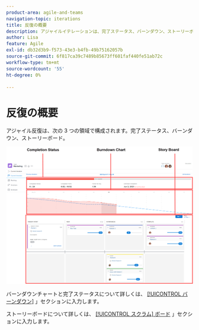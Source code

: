 ```yaml
---
product-area: agile-and-teams
navigation-topic: iterations
title: 反復の概要
description: アジャイルイテレーションは、完了ステータス、バーンダウン、ストーリーボードの 3 つの領域で構成されます。
author: Lisa
feature: Agile
exl-id: db32d3b9-f573-43e3-b4fb-49b75162057b
source-git-commit: 6f817ca39c7489b85673ff601faf440fe51ab72c
workflow-type: tm+mt
source-wordcount: '55'
ht-degree: 0%

---
```


# 反復の概要

アジャイル反復は、次の 3 つの領域で構成されます。完了ステータス、バーンダウン、ストーリーボード。

![](assets/agile-iteration-with-callouts.png)

バーンダウンチャートと完了ステータスについて詳しくは、 [[!UICONTROL バーンダウン]](../../../agile/use-scrum-in-an-agile-team/burndown/burndown.md) 」セクションに入力します。

ストーリーボードについて詳しくは、 [[!UICONTROL スクラム] ボード](../../../agile/use-scrum-in-an-agile-team/scrum-board/scrum-board.md) 」セクションに入力します。
